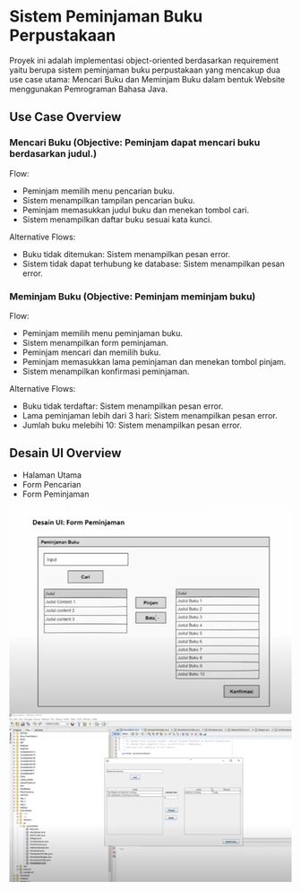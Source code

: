 # Sistem Peminjaman Buku Perpustakaan
Proyek ini adalah implementasi object-oriented berdasarkan requirement yaitu berupa
sistem peminjaman buku perpustakaan yang mencakup dua use case utama: Mencari Buku dan Meminjam Buku dalam bentuk Website menggunakan Pemrograman Bahasa Java.

## Use Case Overview
### Mencari Buku (Objective: Peminjam dapat mencari buku berdasarkan judul.)
Flow:
- Peminjam memilih menu pencarian buku.
- Sistem menampilkan tampilan pencarian buku.
- Peminjam memasukkan judul buku dan menekan tombol cari.
- Sistem menampilkan daftar buku sesuai kata kunci.

Alternative Flows:
- Buku tidak ditemukan: Sistem menampilkan pesan error.
- Sistem tidak dapat terhubung ke database: Sistem menampilkan pesan error.

### Meminjam Buku (Objective: Peminjam meminjam buku)
Flow:
- Peminjam memilih menu peminjaman buku.
- Sistem menampilkan form peminjaman.
- Peminjam mencari dan memilih buku.
- Peminjam memasukkan lama peminjaman dan menekan tombol pinjam.
- Sistem menampilkan konfirmasi peminjaman.
  
Alternative Flows:
- Buku tidak terdaftar: Sistem menampilkan pesan error.
- Lama peminjaman lebih dari 3 hari: Sistem menampilkan pesan error.
- Jumlah buku melebihi 10: Sistem menampilkan pesan error.

## Desain UI Overview
- Halaman Utama
- Form Pencarian
- Form Peminjaman

<img align="center" width="800" src="Peminjaman Buku Object Oriented_1.png" />
<img align="center" width="800" src="Peminjaman Buku Object Oriented_2.png" />
